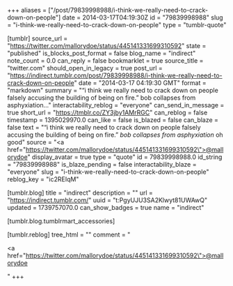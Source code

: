 +++
aliases = ["/post/79839998988/i-think-we-really-need-to-crack-down-on-people"]
date = 2014-03-17T04:19:30Z
id = "79839998988"
slug = "i-think-we-really-need-to-crack-down-on-people"
type = "tumblr-quote"

[tumblr]
source_url = "https://twitter.com/mallorydoe/status/445141331699310592"
state = "published"
is_blocks_post_format = false
blog_name = "indirect"
note_count = 0.0
can_reply = false
bookmarklet = true
source_title = "twitter.com"
should_open_in_legacy = true
post_url = "https://indirect.tumblr.com/post/79839998988/i-think-we-really-need-to-crack-down-on-people"
date = "2014-03-17 04:19:30 GMT"
format = "markdown"
summary = "“i think we really need to crack down on people falsely accusing the building of being on fire.” bob collapses from asphyxiation..."
interactability_reblog = "everyone"
can_send_in_message = true
short_url = "https://tmblr.co/ZY3jby1AMrRGC"
can_reblog = false
timestamp = 1395029970.0
can_like = false
is_blazed = false
can_blaze = false
text = "&ldquo;i think we really need to crack down on people falsely accusing the building of being on fire.&rdquo; <em>bob collapses from asphyxiation</em> oh good"
source = "<a href=\"https://twitter.com/mallorydoe/status/445141331699310592\">@mallorydoe</a>"
display_avatar = true
type = "quote"
id = 79839998988.0
id_string = "79839998988"
is_blaze_pending = false
interactability_blaze = "everyone"
slug = "i-think-we-really-need-to-crack-down-on-people"
reblog_key = "ic2REIqM"

[tumblr.blog]
title = "indirect"
description = ""
url = "https://indirect.tumblr.com/"
uuid = "t:PgyUJU3SA2Klwyt81UWAwQ"
updated = 1739757070.0
can_show_badges = true
name = "indirect"

[tumblr.blog.tumblrmart_accessories]

[tumblr.reblog]
tree_html = ""
comment = "<p><a href=\"https://twitter.com/mallorydoe/status/445141331699310592\">@mallorydoe</a></p>"
+++
